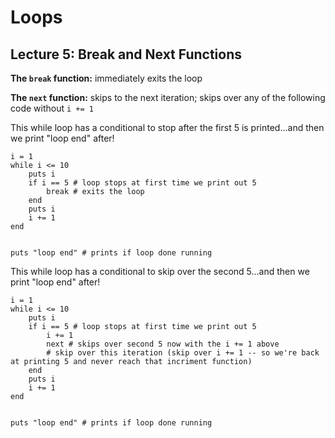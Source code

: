 # Loops

## Lecture 5: Break and Next Functions

<b>The `break` function:</b> immediately exits the loop

<b>The `next` function:</b> skips to the next iteration; skips over any of the following code without `i += 1`

This while loop has a conditional to stop after the first 5 is printed...and then we print "loop end" after!

    i = 1
    while i <= 10
        puts i
        if i == 5 # loop stops at first time we print out 5
            break # exits the loop
        end 
        puts i
        i += 1
    end


    puts "loop end" # prints if loop done running


This while loop has a conditional to skip over the second 5...and then we print "loop end" after!

    i = 1
    while i <= 10
        puts i
        if i == 5 # loop stops at first time we print out 5
            i += 1
            next # skips over second 5 now with the i += 1 above
            # skip over this iteration (skip over i += 1 -- so we're back at printing 5 and never reach that incriment function)
        end 
        puts i
        i += 1
    end


    puts "loop end" # prints if loop done running
